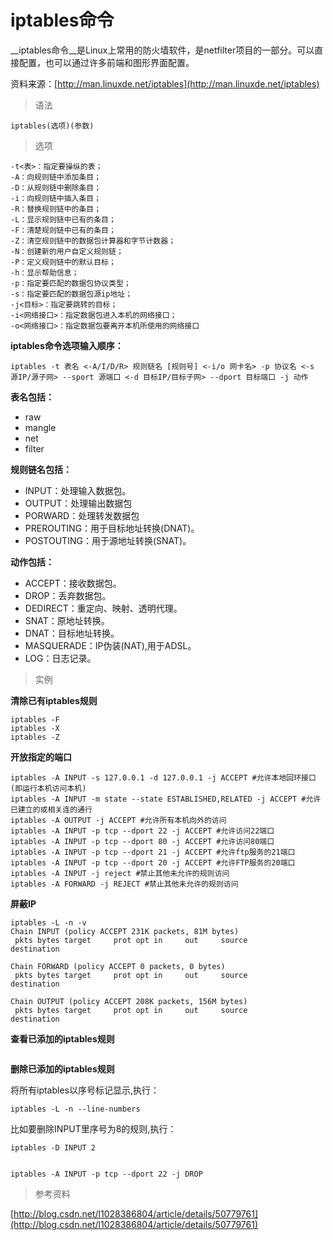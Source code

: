 # iptables命令

__iptables命令__是Linux上常用的防火墙软件，是netfilter项目的一部分。可以直接配置，也可以通过许多前端和图形界面配置。

资料来源：[http://man.linuxde.net/iptables](http://man.linuxde.net/iptables)

> 语法

```
iptables(选项)(参数)
```

> 选项

```
-t<表>：指定要操纵的表；
-A：向规则链中添加条目；
-D：从规则链中删除条目；
-i：向规则链中插入条目；
-R：替换规则链中的条目；
-L：显示规则链中已有的条目；
-F：清楚规则链中已有的条目；
-Z：清空规则链中的数据包计算器和字节计数器；
-N：创建新的用户自定义规则链；
-P：定义规则链中的默认目标；
-h：显示帮助信息；
-p：指定要匹配的数据包协议类型；
-s：指定要匹配的数据包源ip地址；
-j<目标>：指定要跳转的目标；
-i<网络接口>：指定数据包进入本机的网络接口；
-o<网络接口>：指定数据包要离开本机所使用的网络接口
```

__iptables命令选项输入顺序：__

```
iptables -t 表名 <-A/I/D/R> 规则链名 [规则号] <-i/o 网卡名> -p 协议名 <-s 源IP/源子网> --sport 源端口 <-d 目标IP/目标子网> --dport 目标端口 -j 动作
```

__表名包括：__

* raw
* mangle
* net
* filter

__规则链名包括：__

* INPUT：处理输入数据包。
* OUTPUT：处理输出数据包
* PORWARD：处理转发数据包
* PREROUTING：用于目标地址转换(DNAT)。
* POSTOUTING：用于源地址转换(SNAT)。

__动作包括：__

* ACCEPT：接收数据包。
* DROP：丢弃数据包。
* DEDIRECT：重定向、映射、透明代理。
* SNAT：原地址转换。
* DNAT：目标地址转换。
* MASQUERADE：IP伪装(NAT),用于ADSL。
* LOG：日志记录。

> 实例

__清除已有iptables规则__

``` Shell
iptables -F
iptables -X
iptables -Z
```

__开放指定的端口__

``` Shell
iptables -A INPUT -s 127.0.0.1 -d 127.0.0.1 -j ACCEPT #允许本地回环接口(即运行本机访问本机)
iptables -A INPUT -m state --state ESTABLISHED,RELATED -j ACCEPT #允许已建立的或相关连的通行
iptables -A OUTPUT -j ACCEPT #允许所有本机向外的访问
iptables -A INPUT -p tcp --dport 22 -j ACCEPT #允许访问22端口
iptables -A INPUT -p tcp --dport 80 -j ACCEPT #允许访问80端口
iptables -A INPUT -p tcp --dport 21 -j ACCEPT #允许ftp服务的21端口
iptables -A INPUT -p tcp --dport 20 -j ACCEPT #允许FTP服务的20端口
iptables -A INPUT -j reject #禁止其他未允许的规则访问
iptables -A FORWARD -j REJECT #禁止其他未允许的规则访问
```

__屏蔽IP__

``` Shell
iptables -L -n -v
Chain INPUT (policy ACCEPT 231K packets, 81M bytes)
 pkts bytes target     prot opt in     out     source               destination         

Chain FORWARD (policy ACCEPT 0 packets, 0 bytes)
 pkts bytes target     prot opt in     out     source               destination         

Chain OUTPUT (policy ACCEPT 208K packets, 156M bytes)
 pkts bytes target     prot opt in     out     source               destination   
```

__查看已添加的iptables规则__

``` Shell

```

__删除已添加的iptables规则__

将所有iptables以序号标记显示,执行：

``` Shell
iptables -L -n --line-numbers
```

比如要删除INPUT里序号为8的规则,执行：

``` Shell
iptables -D INPUT 2
```

```

iptables -A INPUT -p tcp --dport 22 -j DROP
```

> 参考资料

[http://blog.csdn.net/l1028386804/article/details/50779761](http://blog.csdn.net/l1028386804/article/details/50779761)